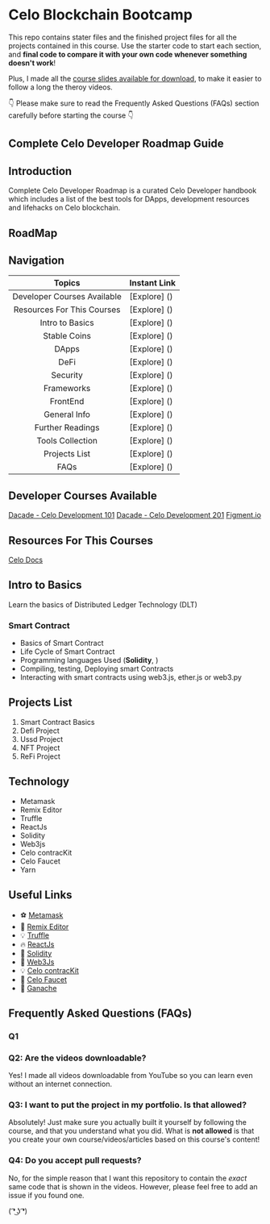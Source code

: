 # Celo Blockchain Bootcamp

This repo contains stater files and the finished project files for all the projects contained in this course.
Use the starter code to start each section, and **final code to compare it with your own code whenever something doesn't work**!

Plus, I made all the [course slides available for download](https://drive.google.com/drive/u/0/folders/1LlZZTZWHAOsLw43ZZYjKIVT0dOgkj102), to make it easier to follow a long the theroy videos.

👇 Please make sure to read the Frequently Asked Questions (FAQs) section carefully before starting the course 👇

## Complete Celo Developer Roadmap Guide

## Introduction

Complete Celo Developer Roadmap is a curated Celo Developer handbook which includes a list of the best tools for DApps, development resources and lifehacks on Celo blockchain.

## RoadMap

## Navigation

|       Topics                         | Instant Link                                                                                                              |
|:------------------------------------:|---------------------------------------------------------------------------------------------------------------------------|
| Developer Courses Available          | [Explore] ()                                                                                                              |
| Resources For This Courses           | [Explore] ()                                                                                                              |
| Intro to Basics                      | [Explore] ()                                                                                                              |
| Stable Coins                         | [Explore] ()                                                                                                              |
| DApps                                | [Explore] ()                                                                                                              |
| DeFi                                 | [Explore] ()                                                                                                              |
| Security                             | [Explore] ()                                                                                                              |
| Frameworks                           | [Explore] ()                                                                                                              |
| FrontEnd                             | [Explore] ()                                                                                                              |
| General Info                         | [Explore] ()                                                                                                              |
| Further Readings                     | [Explore] ()                                                                                                              |
| Tools Collection                     | [Explore] ()                                                                                                              |
| Projects List                        | [Explore] ()                                                                                                              |
| FAQs                                 | [Explore] ()                                                                                                              |

## Developer Courses Available

[Dacade - Celo Development 101](https://dacade.org/communities/celo/courses/celo-development-101)
[Dacade - Celo Development 201](https://dacade.org/communities/celo/courses/celo-201)
[Figment.io]()

## Resources For This Courses

[Celo Docs]()

## Intro to Basics

Learn the basics of Distributed Ledger Technology (DLT)

### Smart Contract

- Basics of Smart Contract
- Life Cycle of Smart Contract
- Programming languages Used (**Solidity**, )
- Compiling, testing, Deploying smart Contracts
- Interacting with smart contracts using web3.js, ether.js or web3.py

## Projects List

1. Smart Contract Basics
2. Defi Project
3. Ussd Project
4. NFT Project
5. ReFi Project

## Technology

- Metamask
- Remix Editor
- Truffle
- ReactJs
- Solidity
- Web3js
- Celo contracKit
- Celo Faucet
- Yarn

## Useful Links

- ⚽ [Metamask](https://metamask.io/)
- 🚀 [Remix Editor](https://remix.ethereum.org/)
- 💡 [Truffle](https://trufflesuite.com/)
- 🔥 [ReactJs](https://reactjs.org/)
- 🐻 [Solidity](https://soliditylang.org/)
- 👀 [Web3Js](https://docs.ethers.io/v5/)
- 💡  [Celo contracKit]()
- 🎅 [Celo Faucet]()
- 🤖 [Ganache](https://trufflesuite.com/ganache/index.html)


## Frequently Asked Questions (FAQs)

### Q1

### Q2: Are the videos downloadable?

Yes! I made all videos downloadable from YouTube so you can learn even without an internet connection.

### Q3: I want to put the project in my portfolio. Is that allowed?

Absolutely! Just make sure you actually built it yourself by following the course, and that you understand what you did. What is **not allowed** is that you create your own course/videos/articles based on this course's content!

### Q4: Do you accept pull requests?

No, for the simple reason that I want this repository to contain the _exact_ same code that is shown in the videos. However, please feel free to add an issue if you found one.

( ͡❛ ͜ʖ ͡❛)
